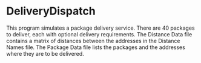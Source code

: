 # DeliveryDispatch

This program simulates a package delivery service. There are 40 packages to deliver, each with optional delivery requirements.  The Distance Data file contains a matrix of distances between the addresses in the Distance Names file.  The Package Data file lists the packages and the addresses where they are to be delivered.
